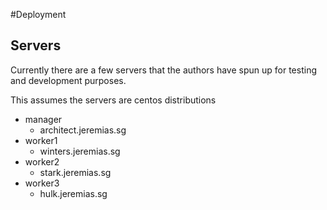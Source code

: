 #Deployment

## Servers

Currently there are a few servers that the authors have spun up for testing and development purposes.

This assumes the servers are centos distributions

- manager
  - architect.jeremias.sg
- worker1
  - winters.jeremias.sg
- worker2
  - stark.jeremias.sg
- worker3
  - hulk.jeremias.sg


```


```
